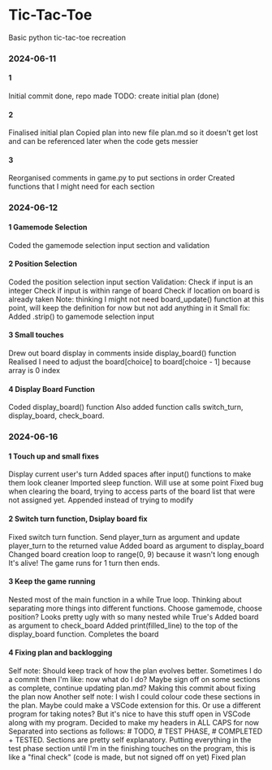# Tic-Tac-Toe
 Basic python tic-tac-toe recreation

### 2024-06-11
#### 1
Initial commit done, repo made
TODO: create initial plan (done)

#### 2
Finalised initial plan
Copied plan into new file plan.md so it doesn't get lost and can be referenced later when the code gets messier

#### 3
Reorganised comments in game.py to put sections in order
Created functions that I might need for each section

### 2024-06-12
#### 1 Gamemode Selection
Coded the gamemode selection input section and validation

#### 2 Position Selection
Coded the position selection input section
Validation:
    Check if input is an integer
    Check if input is within range of board
    Check if location on board is already taken
Note: thinking I might not need board_update() function at this point, will keep the definition for now but not add anything in it
Small fix: Added .strip() to gamemode selection input

#### 3 Small touches
Drew out board display in comments inside display_board() function
Realised I need to adjust the board[choice] to board[choice - 1] because array is 0 index

#### 4 Display Board Function
Coded display_board() function
Also added function calls switch_turn, display_board, check_board.

### 2024-06-16
#### 1 Touch up and small fixes
Display current user's turn
Added spaces after input() functions to make them look cleaner
Imported sleep function. Will use at some point
Fixed bug when clearing the board, trying to access parts of the board list that were not assigned yet. Appended instead of trying to modify

#### 2 Switch turn function, Dsiplay board fix
Fixed switch turn function. Send player_turn as argument and update player_turn to the returned value
Added board as argument to display_board
Changed board creation loop to range(0, 9) because it wasn't long enough
It's alive! The game runs for 1 turn then ends.

#### 3 Keep the game running
Nested most of the main function in a while True loop.
Thinking about separating more things into different functions. Choose gamemode, choose position? Looks pretty ugly with so many nested while True's
Added board as argument to check_board
Added print(filled_line) to the top of the display_board function. Completes the board

#### 4 Fixing plan and backlogging
Self note: Should keep track of how the plan evolves better. Sometimes I do a commit then I'm like: now what do I do? Maybe sign off on some sections as complete, continue updating plan.md?
Making this commit about fixing the plan now
Another self note: I wish I could colour code these sections in the plan. Maybe could make a VSCode extension for this. Or use a different program for taking notes? But it's nice to have this stuff open in VSCode along with my program. Decided to make my headers in ALL CAPS for now
Separated into sections as follows: # TODO, # TEST PHASE, # COMPLETED + TESTED.
Sections are pretty self explanatory. Putting everything in the test phase section until I'm in the finishing touches on the program, this is like a "final check" (code is made, but not signed off on yet)
Fixed plan